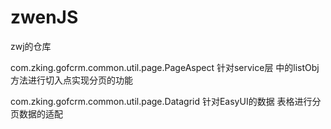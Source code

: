 # zwenJS
zwj的仓库

com.zking.gofcrm.common.util.page.PageAspect 针对service层
中的listObj方法进行切入点实现分页的功能

com.zking.gofcrm.common.util.page.Datagrid 针对EasyUI的数据
表格进行分页数据的适配
